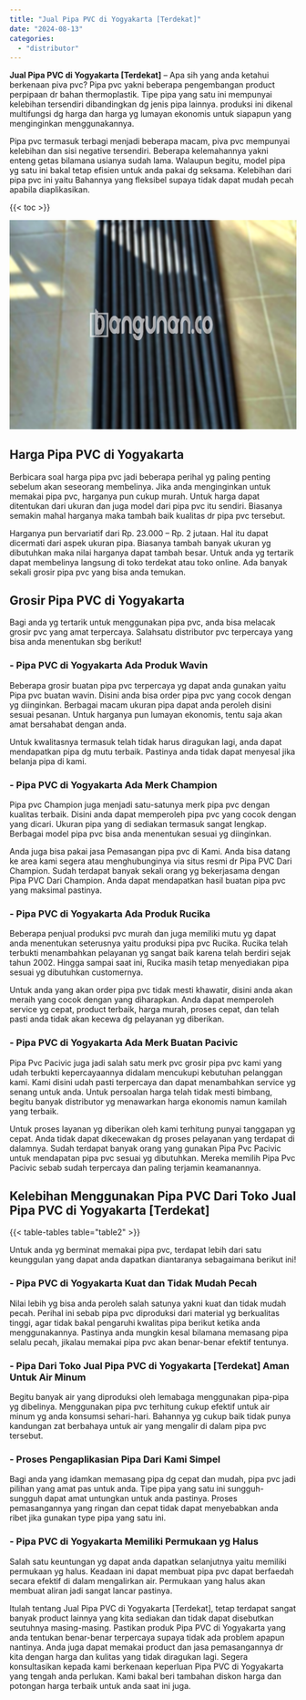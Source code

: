 ```yaml
---
title: "Jual Pipa PVC di Yogyakarta [Terdekat]"
date: "2024-08-13"
categories: 
  - "distributor"
---
```


**Jual Pipa PVC di Yogyakarta \[Terdekat\]** – Apa sih yang anda ketahui berkenaan piva pvc? Pipa pvc yakni beberapa pengembangan product perpipaan dr bahan thermoplastik. Tipe pipa yang satu ini mempunyai kelebihan tersendiri dibandingkan dg jenis pipa lainnya. produksi ini dikenal multifungsi dg harga dan harga yg lumayan ekonomis untuk siapapun yang menginginkan menggunakannya.

Pipa pvc termasuk terbagi menjadi beberapa macam, piva pvc mempunyai kelebihan dan sisi negative tersendiri. Beberapa kelemahannya yakni enteng getas bilamana usianya sudah lama. Walaupun begitu, model pipa yg satu ini bakal tetap efisien untuk anda pakai dg seksama. Kelebihan dari pipa pvc ini yaitu Bahannya yang fleksibel supaya tidak dapat mudah pecah apabila diaplikasikan.

{{< toc >}}

![Jual Pipa PVC di Yogyakarta [Terdekat]](/images/jaul-pipa-pvc-31.png)

## Harga Pipa PVC di Yogyakarta

Berbicara soal harga pipa pvc jadi beberapa perihal yg paling penting sebelum akan seseorang membelinya. Jika anda menginginkan untuk memakai pipa pvc, harganya pun cukup murah. Untuk harga dapat ditentukan dari ukuran dan juga model dari pipa pvc itu sendiri. Biasanya semakin mahal harganya maka tambah baik kualitas dr pipa pvc tersebut.

Harganya pun bervariatif dari Rp. 23.000 – Rp. 2 jutaan. Hal itu dapat dicermati dari aspek ukuran pipa. Biasanya tambah banyak ukuran yg dibutuhkan maka nilai harganya dapat tambah besar. Untuk anda yg tertarik dapat membelinya langsung di toko terdekat atau toko online. Ada banyak sekali grosir pipa pvc yang bisa anda temukan.

## Grosir Pipa PVC di Yogyakarta

Bagi anda yg tertarik untuk menggunakan pipa pvc, anda bisa melacak grosir pvc yang amat terpercaya. Salahsatu distributor pvc terpercaya yang bisa anda menentukan sbg berikut!

### \- Pipa PVC di Yogyakarta Ada Produk Wavin

Beberapa grosir buatan pipa pvc terpercaya yg dapat anda gunakan yaitu Pipa pvc buatan wavin. Disini anda bisa order pipa pvc yang cocok dengan yg diinginkan. Berbagai macam ukuran pipa dapat anda peroleh disini sesuai pesanan. Untuk harganya pun lumayan ekonomis, tentu saja akan amat bersahabat dengan anda.

Untuk kwalitasnya termasuk telah tidak harus diragukan lagi, anda dapat mendapatkan pipa dg mutu terbaik. Pastinya anda tidak dapat menyesal jika belanja pipa di kami.

### \- Pipa PVC di Yogyakarta Ada Merk Champion

Pipa pvc Champion juga menjadi satu-satunya merk pipa pvc dengan kualitas terbaik. Disini anda dapat memperoleh pipa pvc yang cocok dengan yang dicari. Ukuran pipa yang di sediakan termasuk sangat lengkap. Berbagai model pipa pvc bisa anda menentukan sesuai yg diinginkan.

Anda juga bisa pakai jasa Pemasangan pipa pvc di Kami. Anda bisa datang ke area kami segera atau menghubunginya via situs resmi dr Pipa PVC Dari Champion. Sudah terdapat banyak sekali orang yg bekerjasama dengan Pipa PVC Dari Champion. Anda dapat mendapatkan hasil buatan pipa pvc yang maksimal pastinya.

### \- Pipa PVC di Yogyakarta Ada Produk Rucika

Beberapa penjual produksi pvc murah dan juga memiliki mutu yg dapat anda menentukan seterusnya yaitu produksi pipa pvc Rucika. Rucika telah terbukti menambahkan pelayanan yg sangat baik karena telah berdiri sejak tahun 2002. Hingga sampai saat ini, Rucika masih tetap menyediakan pipa sesuai yg dibutuhkan customernya.

Untuk anda yang akan order pipa pvc tidak mesti khawatir, disini anda akan meraih yang cocok dengan yang diharapkan. Anda dapat memperoleh service yg cepat, product terbaik, harga murah, proses cepat, dan telah pasti anda tidak akan kecewa dg pelayanan yg diberikan.

### \- Pipa PVC di Yogyakarta Ada Merk Buatan Pacivic

Pipa Pvc Pacivic juga jadi salah satu merk pvc grosir pipa pvc kami yang udah terbukti kepercayaannya didalam mencukupi kebutuhan pelanggan kami. Kami disini udah pasti terpercaya dan dapat menambahkan service yg senang untuk anda. Untuk persoalan harga telah tidak mesti bimbang, begitu banyak distributor yg menawarkan harga ekonomis namun kamilah yang terbaik.

Untuk proses layanan yg diberikan oleh kami terhitung punyai tanggapan yg cepat. Anda tidak dapat dikecewakan dg proses pelayanan yang terdapat di dalamnya. Sudah terdapat banyak orang yang gunakan Pipa Pvc Pacivic untuk mendapatan pipa pvc sesuai yg dibutuhkan. Mereka memilih Pipa Pvc Pacivic sebab sudah terpercaya dan paling terjamin keamanannya.

## Kelebihan Menggunakan Pipa PVC Dari Toko Jual Pipa PVC di Yogyakarta \[Terdekat\]

{{< table-tables table="table2" >}}

Untuk anda yg berminat memakai pipa pvc, terdapat lebih dari satu keunggulan yang dapat anda dapatkan diantaranya sebagaimana berikut ini!

### \- Pipa PVC di Yogyakarta Kuat dan Tidak Mudah Pecah

Nilai lebih yg bisa anda peroleh salah satunya yakni kuat dan tidak mudah pecah. Perihal ini sebab pipa pvc diproduksi dari material yg berkualitas tinggi, agar tidak bakal pengaruhi kwalitas pipa berikut ketika anda menggunakannya. Pastinya anda mungkin kesal bilamana memasang pipa selalu pecah, jikalau memakai pipa pvc akan benar-benar efektif tentunya.

### \- Pipa Dari Toko Jual Pipa PVC di Yogyakarta \[Terdekat\] Aman Untuk Air Minum

Begitu banyak air yang diproduksi oleh lemabaga menggunakan pipa-pipa yg dibelinya. Menggunakan pipa pvc terhitung cukup efektif untuk air minum yg anda konsumsi sehari-hari. Bahannya yg cukup baik tidak punya kandungan zat berbahaya untuk air yang mengalir di dalam pipa pvc tersebut.

### \- Proses Pengaplikasian Pipa Dari Kami Simpel

Bagi anda yang idamkan memasang pipa dg cepat dan mudah, pipa pvc jadi pilihan yang amat pas untuk anda. Tipe pipa yang satu ini sungguh-sungguh dapat amat untungkan untuk anda pastinya. Proses pemasangannya yang ringan dan cepat tidak dapat menyebabkan anda ribet jika gunakan type pipa yang satu ini.

### \- Pipa PVC di Yogyakarta Memiliki Permukaan yg Halus

Salah satu keuntungan yg dapat anda dapatkan selanjutnya yaitu memiliki permukaan yg halus. Keadaan ini dapat membuat pipa pvc dapat berfaedah secara efektif di dalam mengalirkan air. Permukaan yang halus akan membuat aliran jadi sangat lancar pastinya.

Itulah tentang Jual Pipa PVC di Yogyakarta \[Terdekat\], tetap terdapat sangat banyak product lainnya yang kita sediakan dan tidak dapat disebutkan seutuhnya masing-masing. Pastikan produk Pipa PVC di Yogyakarta yang anda tentukan benar-benar terpercaya supaya tidak ada problem apapun nantinya. Anda juga dapat memakai product dan jasa pemasangannya dr kita dengan harga dan kulitas yang tidak diragukan lagi. Segera konsultasikan kepada kami berkenaan keperluan Pipa PVC di Yogyakarta yang tengah anda perlukan. Kami bakal beri tambahan diskon harga dan potongan harga terbaik untuk anda saat ini juga.
